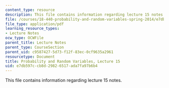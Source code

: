 ```yaml
---
content_type: resource
description: This file contains information regarding lecture 15 notes.
file: /courses/18-440-probability-and-random-variables-spring-2014/e7db597ccb8d29826517ada7fa97b6b4_MIT18_440S14_Lecture15.pdf
file_type: application/pdf
learning_resource_types:
- Lecture Notes
ocw_type: OCWFile
parent_title: Lecture Notes
parent_type: CourseSection
parent_uid: c9587427-5d73-f12f-83ec-0cf9635a2961
resourcetype: Document
title: Probability and Random Variables, Lecture 15
uid: e7db597c-cb8d-2982-6517-ada7fa97b6b4
---
```

This file contains information regarding lecture 15 notes.

